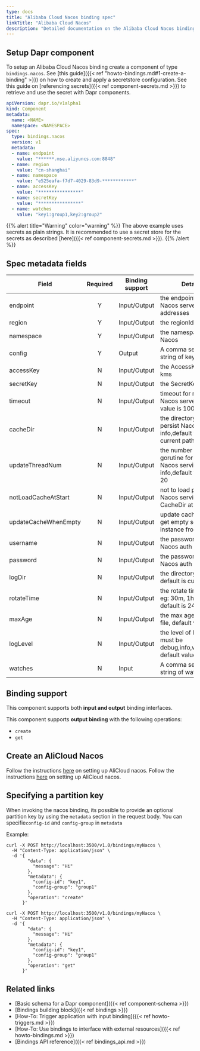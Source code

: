 ```yaml
---
type: docs
title: "Alibaba Cloud Nacos binding spec"
linkTitle: "Alibaba Cloud Nacos"
description: "Detailed documentation on the Alibaba Cloud Nacos binding component"
---
```


## Setup Dapr component
To setup an Alibaba Cloud Nacos binding create a component of type `bindings.nacos`. See [this guide]({{< ref "howto-bindings.md#1-create-a-binding" >}}) on how to create and apply a secretstore configuration. See this guide on [referencing secrets]({{< ref component-secrets.md >}}) to retrieve and use the secret with Dapr components.

```yaml
apiVersion: dapr.io/v1alpha1
kind: Component
metadata:
  name: <NAME>
  namespace: <NAMESPACE>
spec:
  type: bindings.nacos
  version: v1
  metadata:
  - name: endpoint
    value: "******.mse.aliyuncs.com:8848"
  - name: region
    value: "cn-shanghai"
  - name: namespace
    value: "e525eafa-f7d7-4029-83d9-************"
  - name: accessKey
    value: "****************"
  - name: secretKey
    value: "****************"
  - name: watches
    value: "key1:group1,key2:group2"
```
{{% alert title="Warning" color="warning" %}}
The above example uses secrets as plain strings. It is recommended to use a secret store for the secrets as described [here]({{< ref component-secrets.md >}}).
{{% /alert %}}
## Spec metadata fields
| Field              | Required | Binding support | Details | Example |
|--------------------|:--------:|--------|--------|---------|
| endpoint                | Y        | Input/Output |the endpoint to get Nacos server addresses | `"******.mse.aliyuncs.com:8848"`
| region                | Y        | Input/Output |the regionId for kms | `"cn-shanghai"`
| namespace                | Y        | Input/Output |the namespaceId of Nacos | `"e525eafa-f7d7-4029-83d9-************"`
| config                | Y        | Output |A comma separated string of key | `"key1:group1"`
| accessKey                | N        | Input/Output |the AccessKey for kms| `"****************"`
| secretKey                | N        | Input/Output |the SecretKey for kms | `"****************"`
| timeout                | N        | Input/Output |timeout for requesting Nacos server, default value is 10000 ms | `1000`
| cacheDir                | N        | Input/Output |the directory for persist Nacos service info,default value is current path | `"/tmp/nacos/cache"`
| updateThreadNum                | N        | Input/Output |the number of gorutine for update Nacos service info,default value is 20 | `20`
| notLoadCacheAtStart                | N       | Input/Output |not to load persistent Nacos service info in CacheDir at start time | `"false"`
| updateCacheWhenEmpty                | N        | Input/Output |update cache when get empty service instance from server | `"false"`
| username                | N        | Input/Output |the password for Nacos auth | `"username"`
| password                | N        | Input/Output |the password for Nacos auth | `"password"`
| logDir                | N        | Input/Output |the directory for log, default is current path | `"/tmp/nacos/log"`
| rotateTime                | N        | Input/Output |the rotate time for log, eg: 30m, 1h, 24h, default is 24h| `"1h"`
| maxAge                | N        | Input/Output |the max age of a log file, default value is 3 | `3`
| logLevel                | N        | Input/Output |the level of log, it's must be debug,info,warn,error, default value is info | `"info"`
| watches                | N        | Input |A comma separated string of watch keys | `"key1:group1,key2:group2"`

## Binding support

This component supports both **input and output** binding interfaces.

This component supports **output binding** with the following operations:
- `create`
- `get`

## Create an AliCloud Nacos
Follow the instructions [here](https://www.alibabacloud.com/help/doc-detail/59963.htm) on setting up AliCloud nacos.
Follow the instructions [here](https://help.aliyun.com/document_detail/85466.html) on setting up AliCloud nacos.

## Specifying a partition key

When invoking the nacos binding, its possible to provide an optional partition key by using the `metadata` section in the request body.
You can specifie`config-id` and `config-group` in `metadata`

Example:

```shell
curl -X POST http://localhost:3500/v1.0/bindings/myNacos \
  -H "Content-Type: application/json" \
  -d '{
        "data": {
          "message": "Hi"
        },
        "metadata": {
          "config-id": "key1",
          "config-group": "group1"
        },
        "operation": "create"
      }'
```

```shell
curl -X POST http://localhost:3500/v1.0/bindings/myNacos \
  -H "Content-Type: application/json" \
  -d '{
        "data": {
          "message": "Hi"
        },
        "metadata": {
          "config-id": "key1",
          "config-group": "group1"
        },
        "operation": "get"
      }'
```
## Related links

- [Basic schema for a Dapr component]({{< ref component-schema >}})
- [Bindings building block]({{< ref bindings >}})
- [How-To: Trigger application with input binding]({{< ref howto-triggers.md >}})
- [How-To: Use bindings to interface with external resources]({{< ref howto-bindings.md >}})
- [Bindings API reference]({{< ref bindings_api.md >}})
